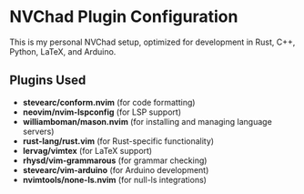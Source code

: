 # NVChad Plugin Configuration

This is my personal NVChad setup, optimized for development in Rust, C++, Python, LaTeX, and Arduino.

## Plugins Used

- **stevearc/conform.nvim** (for code formatting)
- **neovim/nvim-lspconfig** (for LSP support)
- **williamboman/mason.nvim** (for installing and managing language servers)
- **rust-lang/rust.vim** (for Rust-specific functionality)
- **lervag/vimtex** (for LaTeX support)
- **rhysd/vim-grammarous** (for grammar checking)
- **stevearc/vim-arduino** (for Arduino development)
- **nvimtools/none-ls.nvim** (for null-ls integrations)
